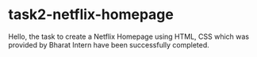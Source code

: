 # task2-netflix-homepage
Hello, the task to create a Netflix Homepage using HTML, CSS which was provided by Bharat Intern have been successfully completed.
